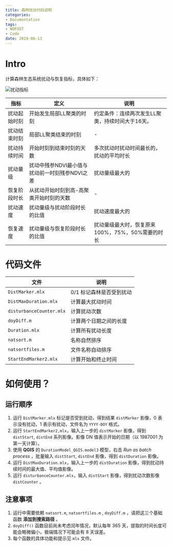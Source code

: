 ```yaml
---
title: 森林扰动代码说明
categories:
- Documentation
tags:
- WOFOST
- Code
date: 2019-06-13
---
```

# Intro

计算森林生态系统扰动与恢复指标，具体如下：

![扰动指标](https://i.loli.net/2019/06/03/5cf483a2547a365509.png)

| 指标         	| 定义                                           	| 说明                                             	|
|--------------	|------------------------------------------------	|--------------------------------------------------	|
| 扰动起始时刻 	| 开始发生局部LL聚类的时刻                       	| 约定条件：连续两次发生LL聚类，持续时间大于16天。 	|
| 扰动结束时刻 	| 局部LL聚类结束的时刻                           	| -                                                	|
| 扰动持续时间 	| 开始时刻到结束时刻的天数                       	| 多次扰动时扰动时间最长的，扰动的平均时长         	|
| 扰动量级     	| 扰动中残参NDVI最小值与扰动前一时刻残参NDVI之差 	| 扰动量级最大的                                   	|
| 恢复阶段时长 	| 从扰动开始时刻到高-高聚类开始时刻的天数       	| -                                                	|
| 扰动速度     	| 扰动量级与扰动阶段时长的比值                   	| 扰动速度最大的                                   	|
| 恢复速度     	| 扰动量级与恢复阶段时长的比值                   	| 扰动量级最大时，恢复原来100%，75%，50%需要的时长 	|

# 代码文件

| 文件                     	| 说明                     	|
|--------------------------	|--------------------------	|
| `DistMarker.mlx`         	| 0/1 标记森林是否受到扰动 	|
| `DistMaxDuration.mlx`    	| 计算最大扰动时间         	|
| `disturbanceCounter.mlx` 	| 计算扰动次数             	|
| `doyDiff.m`              	| 计算两个日期之间的长度   	|
| `Duration.mlx`           	| 计算所有扰动长度         	|
| `natsort.m`              	| 名称自然排序             	|
| `natsortfiles.m`         	| 文件名称自动排序         	|
| `StartEndMarker2.mlx`    	| 计算开始和终止时间       	|

# 如何使用？
## 运行顺序

1. 运行 `DistMarker.mlx` 标记是否受到扰动，得到结果 `distMarker` 影像，0 表示没有扰动，1 表示有扰动，文件名为 `YYYY-DOY` 格式。
1. 运行 `StartEndMarker2,mlx`，输入上一步的 `distMarker` 影像，得到 `distStart`, `distEnd` 系列影像。影像 DN 值表示开始的日期（以 1987001 为第一天计算）。
1. 使用 **QGIS** 的 `DurationModel_QGIS.model3` 模型，右击 *Run as batch process* ，批量输入 `distStart`, `distEnd` 影像，得到 `distDuration` 影像。
1. 运行 `DistMaxDuration.mlx`，输入上一步的 `distDuration` 影像，得到扰动持续时间的最大值、平均值影像。
1. 运行 `disturbanceCounter.mlx`，输入 `distStart` 影像，得到扰动次数影像 `distCounter` 。

## 注意事项

1. 运行中需要依赖 `natsort.m`, `natsortfiles.m` , `doyDiff.m` ，请把这三个基础函数 **添加到搜索路径** 。
1. `doyDiff()` 函数目前尚未考虑闰年情况，默认每年 365 天，提取的时间长度可能会略微偏小，极端情况下可能会有 8 天误差。
1. 每个函数的具体功能和提示见 `mlx` 文件。
